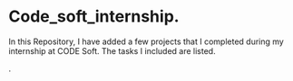 # Code_soft_internship.
In this Repository, I have added a few projects that I completed during my internship at CODE Soft. The tasks I included are listed.


 .
